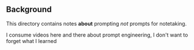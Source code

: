 ## Background

This directory contains notes **about** prompting _not_ prompts for notetaking. 

I consume videos here and there about prompt engineering, I don't want to forget what I learned
